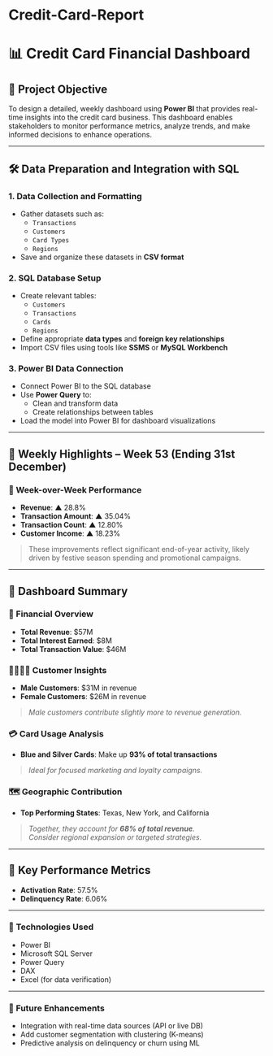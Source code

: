 # Credit-Card-Report
# 📊 Credit Card Financial Dashboard

## 🎯 Project Objective  
To design a detailed, weekly dashboard using **Power BI** that provides real-time insights into the credit card business. This dashboard enables stakeholders to monitor performance metrics, analyze trends, and make informed decisions to enhance operations.

---

## 🛠️ Data Preparation and Integration with SQL

### 1. Data Collection and Formatting
- Gather datasets such as:
  - `Transactions`
  - `Customers`
  - `Card Types`
  - `Regions`
- Save and organize these datasets in **CSV format**

### 2. SQL Database Setup
- Create relevant tables:
  - `Customers`
  - `Transactions`
  - `Cards`
  - `Regions`
- Define appropriate **data types** and **foreign key relationships**
- Import CSV files using tools like **SSMS** or **MySQL Workbench**

### 3. Power BI Data Connection
- Connect Power BI to the SQL database
- Use **Power Query** to:
  - Clean and transform data
  - Create relationships between tables
- Load the model into Power BI for dashboard visualizations

---

## 📅 Weekly Highlights – Week 53 (Ending 31st December)

### 🔄 Week-over-Week Performance
- **Revenue**: ▲ 28.8%
- **Transaction Amount**: ▲ 35.04%
- **Transaction Count**: ▲ 12.80%
- **Customer Income**: ▲ 18.23%

> These improvements reflect significant end-of-year activity, likely driven by festive season spending and promotional campaigns.

---

## 🧾 Dashboard Summary

### 💸 Financial Overview
- **Total Revenue**: $57M  
- **Total Interest Earned**: $8M  
- **Total Transaction Value**: $46M

### 👨‍👩‍👧‍👦 Customer Insights
- **Male Customers**: $31M in revenue  
- **Female Customers**: $26M in revenue  
> _Male customers contribute slightly more to revenue generation._

### 💳 Card Usage Analysis
- **Blue and Silver Cards**: Make up **93% of total transactions**  
> _Ideal for focused marketing and loyalty campaigns._

### 🗺️ Geographic Contribution
- **Top Performing States**: Texas, New York, and California  
> _Together, they account for **68% of total revenue**._  
> _Consider regional expansion or targeted strategies._

---

## 📌 Key Performance Metrics
- **Activation Rate**: 57.5%  
- **Delinquency Rate**: 6.06%

---

### 📁 Technologies Used
- Power BI  
- Microsoft SQL Server  
- Power Query  
- DAX  
- Excel (for data verification)

---

### 📌 Future Enhancements
- Integration with real-time data sources (API or live DB)
- Add customer segmentation with clustering (K-means)
- Predictive analysis on delinquency or churn using ML
